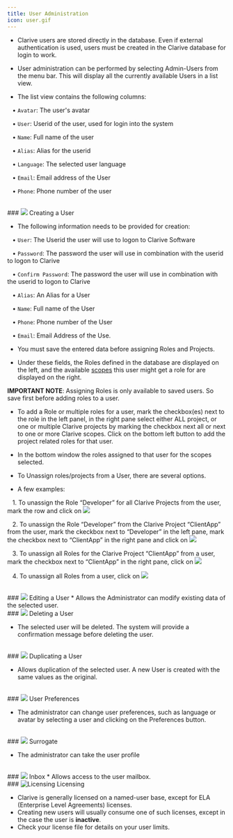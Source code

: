 ```yaml
---
title: User Administration
icon: user.gif
---
```



* Clarive users are stored directly in the database. Even if 
external authentication is used, users must be created in the 
Clarive database for login to work.

* User administration can be performed by selecting Admin-Users from the menu bar. 
This will display all the currently available Users in a list view.

* The list view contains the following columns: <br />


&nbsp; &nbsp;• `Avatar`: The user's avatar <br />

&nbsp; &nbsp;• `User`: Userid of the user, used for login into the system <br />

&nbsp; &nbsp;• `Name`: Full name of the user <br />

&nbsp; &nbsp;• `Alias`: Alias for the userid <br />

&nbsp; &nbsp;• `Language`: The selected user language <br />

&nbsp; &nbsp;• `Email`: Email address of the User <br />

&nbsp; &nbsp;• `Phone`: Phone number of the user 


<br />
### <img src="/static/images/icons/add.gif" /> Creating a User

* The following information needs to be provided for creation: <br />


&nbsp; &nbsp;• `User`: The Userid the user will use to logon to Clarive Software <br />

&nbsp; &nbsp;• `Password`: The password the user will use in combination with the userid to logon to Clarive <br />

&nbsp; &nbsp;• `Confirm Password`: The password the user will use in combination with the userid to logon to Clarive <br />

&nbsp; &nbsp;• `Alias`: An Alias for a User <br />

&nbsp; &nbsp;• `Name`: Full name of the User <br />

&nbsp; &nbsp;• `Phone`: Phone number of the User <br />

&nbsp; &nbsp;• `Email`: Email Address of the Use.


* You must save the entered data before assigning Roles and Projects. 

* Under these fields, the Roles defined in the database are displayed on the left, and the available 
[scopes](Concepts/scope) this user might get a role for are displayed on the right.

**IMPORTANT NOTE**: Assigning Roles is only available to saved users. 
So save first before adding roles to a user.

* To add a Role or multiple roles for a user, mark the checkbox(es) 
next to the role in the left panel, in the right pane select either ALL project, or 
one or multiple Clarive projects by marking the checkbox next all or next to one or more Clarive scopes. 
Click on the bottom left button  to add the project related roles for that user.

* In the bottom window the roles assigned to that user for the scopes selected.

* To Unassign roles/projects from a User, there are several options.

* A few examples: <br />


&nbsp; &nbsp;1. To unassign the Role “Developer” for all Clarive Projects from the user, mark the row and click on <img src="/static/images/icons/delete_red.png" /> <br />

&nbsp; &nbsp;2. To unassign the Role “Developer” from the Clarive Project “ClientApp”  from  the user, mark the ckeckbox next to “Developer” in the left pane, mark the checkbox next to “ClientApp” in the right pane and click on  <img src="/static/images/icons/key_delete.png" /> <br />

&nbsp; &nbsp;3. To unassign all Roles for the Clarive Project “ClientApp” from  a user, mark the checkbox next to “ClientApp” in the right pane, click on <img src="/static/images/icons/key_delete.png" /> <br />

&nbsp; &nbsp;4. To unassign all Roles from  a user, click on <img src="/static/images/icons/del_all.png" /> 

<br />
### <img src="/static/images/icons/edit.gif" /> Editing a User
* Allows the Administrator can modify existing data of the selected user.

<br />
### <img src="/static/images/icons/delete_.png" /> Deleting a User

* The selected user will be deleted. The system will provide a confirmation message before deleting the user.

<br />
### <img src="/static/images/icons/copy.gif" /> Duplicating a User

* Allows duplication of the selected user. A new User is created with the same values as the original. 

<br />
### <img src="/static/images/icons/prefs.png" /> User Preferences

* The administrator can change user preferences, such as language or avatar by selecting a user and clicking on the Preferences button.

<br />
### <img src="/static/images/icons/surrogate.png" /> Surrogate

* The administrator can take the user profile


<br />
### <img src="/static/images/icons/envelope.png" /> Inbox
* Allows access to the user mailbox.


<br />
### <img src = "/static/images/icons/about.png" alt='Licensing' /> Licensing

* Clarive is generally licensed on a named-user base, except for ELA (Enterprise Level Agreements) licenses. 
* Creating new users will usually consume one of such licenses, except in the case the user is **inactive**. 
* Check your license file for details on your user limits. 


